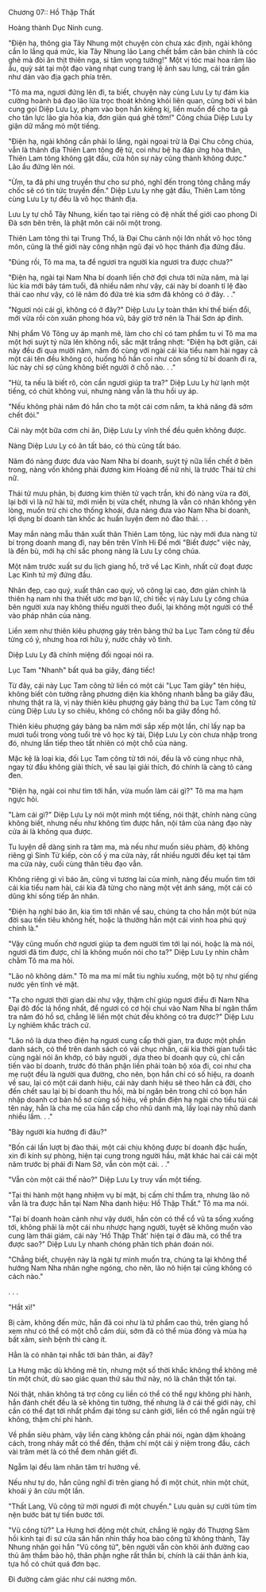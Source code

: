 




Chương 07:: Hồ Thập Thất


Hoàng thành Dục Ninh cung.

"Điện hạ, thông gia Tây Nhung một chuyện còn chưa xác định, ngài không cần lo lắng quá mức, kia Tây Nhung lão Lang chết bầm căn bản chính là cóc ghẻ mà đòi ăn thịt thiên nga, si tâm vọng tưởng!" Một vị tóc mai hoa râm lão ẩu, quỳ sát tại một đạo vàng nhạt cung trang lệ ảnh sau lưng, cái trán gần như dán vào địa gạch phía trên.

"Tô ma ma, ngươi đứng lên đi, ta biết, chuyện này cùng Lưu Ly tự đám kia cường hoành bá đạo lão lừa trọc thoát không khỏi liên quan, cũng bởi vì bản cung gọi Diệp Lưu Ly, phạm vào bọn hắn kiêng kị, liền muốn để cho ta gả cho tân lực lão gia hỏa kia, đơn giản quá ghê tởm!" Công chúa Diệp Lưu Ly giận dữ mắng mỏ một tiếng.

"Điện hạ, ngài không cần phải lo lắng, ngài ngoại trừ là Đại Chu công chúa, vẫn là thánh địa Thiên Lam tông đệ tử, coi như bệ hạ đáp ứng hòa thân, Thiên Lam tông không gật đầu, cửa hôn sự này cũng thành không được." Lão ẩu đứng lên nói.

"Ừm, ta đã phi ưng truyền thư cho sư phó, nghĩ đến trong tông chẳng mấy chốc sẽ có tin tức truyền đến." Diệp Lưu Ly nhẹ gật đầu, Thiên Lam tông cùng Lưu Ly tự đều là võ học thánh địa.

Lưu Ly tự chỗ Tây Nhung, kiến tạo tại riêng có đệ nhất thế giới cao phong Di Đà sơn bên trên, là phật môn cái nôi một trong.

Thiên Lam tông thì tại Trung Thổ, là Đại Chu cảnh nội lớn nhất võ học tông môn, cũng là thế giới này công nhận ngũ đại võ học thánh địa đứng đầu.

"Đúng rồi, Tô ma ma, ta để ngươi tra người kia ngươi tra được chưa?"

"Điện hạ, ngài tại Nam Nha bí doanh liền chờ đợi chưa tới nửa năm, mà lại lúc kia mới bảy tám tuổi, đã nhiều năm như vậy, cái này bí doanh tỉ lệ đào thải cao như vậy, có lẽ năm đó đứa trẻ kia sớm đã không có ở đây. . ."

"Ngươi nói cái gì, không có ở đây?" Diệp Lưu Ly toàn thân khí thế biến đổi, mới vừa rồi còn xuân phong hóa vũ, bây giờ trở nên là Thái Sơn áp đỉnh.

Nhị phẩm Võ Tông uy áp mạnh mẽ, làm cho chỉ có tam phẩm tu vi Tô ma ma một hơi suýt tý nữa lên không nổi, sắc mặt trắng nhợt: "Điện hạ bớt giận, cái này đều đi qua mười năm, năm đó cùng với ngài cái kia tiểu nam hài ngay cả một cái tên đều không có, huống hồ hắn coi như còn sống từ bí doanh đi ra, lúc này chỉ sợ cũng không biết người ở chỗ nào. . ."

"Hừ, ta nếu là biết rõ, còn cần ngươi giúp ta tra?" Diệp Lưu Ly hừ lạnh một tiếng, có chút không vui, nhưng nàng vẫn là thu hồi uy áp.

"Nếu không phải năm đó hắn cho ta một cái cơm nắm, ta khả năng đã sớm chết đói."

Cái này một bữa cơm chi ân, Diệp Lưu Ly vĩnh thế đều quên không được.

Nàng Diệp Lưu Ly có ân tất báo, có thù cũng tất báo.

Năm đó nàng được đưa vào Nam Nha bí doanh, suýt tý nữa liền chết ở bên trong, nàng vốn không phải đương kim Hoàng đế nữ nhi, là trước Thái tử chi nữ.

Thái tử mưu phản, bị đương kim thiên tử vạch trần, khi đó nàng vừa ra đời, lại bởi vì là nữ hài tử, mới miễn bị vừa chết, nhưng là vẫn có nhân không yên lòng, muốn trừ chi cho thống khoái, đưa nàng đưa vào Nam Nha bí doanh, lợi dụng bí doanh tàn khốc ác huấn luyện đem nó đào thải. . .

May mắn nàng mẫu thân xuất thân Thiên Lam tông, lúc này mới đưa nàng từ bí trong doanh mang đi, nay bên trên Vĩnh Hi Đế mới "Biết được" việc này, là đền bù, mới hạ chỉ sắc phong nàng là Lưu Ly công chúa.

Một năm trước xuất sư du lịch giang hồ, trở về Lạc Kinh, nhất cử đoạt được Lạc Kinh tứ mỹ đứng đầu.

Nhân đẹp, cao quý, xuất thân cao quý, võ công lại cao, đơn giản chính là thiên hạ nam nhi tha thiết ước mơ bạn lữ, chỉ tiếc vị này Lưu Ly công chúa bên người xưa nay không thiếu người theo đuổi, lại không một người có thể vào pháp nhãn của nàng.

Liền xem như thiên kiêu phượng gáy trên bảng thứ ba Lục Tam công tử đều từng có ý, nhưng hoa rơi hữu ý, nước chảy vô tình.

Diệp Lưu Ly đã chính miệng đối ngoại nói ra.

Lục Tam "Nhanh" bất quá ba giây, đáng tiếc!

Từ đây, cái này Lục Tam công tử liền có một cái "Lục Tam giây" tên hiệu, không biết còn tưởng rằng phương diện kia không nhanh bằng ba giây đâu, nhưng thật ra là, vị này thiên kiêu phượng gáy bảng thứ ba Lục Tam công tử cùng Diệp Lưu Ly so chiêu, không có chống nổi ba giây đồng hồ.

Thiên kiêu phượng gáy bảng ba năm mới sắp xếp một lần, chỉ lấy nạp ba mươi tuổi trong vòng tuổi trẻ võ học kỳ tài, Diệp Lưu Ly còn chưa nhập trong đó, nhưng lần tiếp theo tất nhiên có một chỗ của nàng.

Mặc kệ là loại kia, đối Lục Tam công tử tới nói, đều là vô cùng nhục nhã, ngay từ đầu không giải thích, về sau lại giải thích, đó chính là càng tô càng đen.

"Điện hạ, ngài coi như tìm tới hắn, vừa muốn làm cái gì?" Tô ma ma hạm ngực hỏi.

"Làm cái gì?" Diệp Lưu Ly nói một mình một tiếng, nói thật, chính nàng cũng không biết, nhưng nếu như không tìm được hắn, nội tâm của nàng đạo này cửa ải là không qua được.

Tu luyện dễ dàng sinh ra tâm ma, mà nếu như muốn siêu phàm, độ không riêng gì Sinh Tử kiếp, còn cố ý ma cửa này, rất nhiều người đều kẹt tại tâm ma cửa này, cuối cùng thân tiêu đạo vẫn.

Không riêng gì vì báo ân, cũng vì tương lai của mình, nàng đều muốn tìm tới cái kia tiểu nam hài, cái kia đã từng cho nàng một vệt ánh sáng, một cái có dũng khí sống tiếp ân nhân.

"Điện hạ nghĩ báo ân, kia tìm tới nhân về sau, chúng ta cho hắn một bút nửa đời sau tiền tiêu không hết, hoặc là thưởng hắn một cái vinh hoa phú quý chính là."

"Vậy cũng muốn chờ ngươi giúp ta đem người tìm tới lại nói, hoặc là mà nói, ngươi đã tìm được, chỉ là không muốn nói cho ta?" Diệp Lưu Ly nhìn chằm chằm Tô ma ma hỏi.

"Lão nô không dám." Tô ma ma mí mắt tiu nghỉu xuống, một bộ tự như giếng nước yên tĩnh vẻ mặt.

"Ta cho ngươi thời gian dài như vậy, thậm chí giúp ngươi điều đi Nam Nha Đại đô đốc lá hồng nhất, để ngươi có cơ hội chui vào Nam Nha bí ngăn thẩm tra năm đó hồ sơ, chẳng lẽ liền một chút đều không có tra được?" Diệp Lưu Ly nghiêm khắc trách cứ.

"Lão nô là dựa theo điện hạ ngươi cung cấp thời gian, tra được một phần danh sách, có thể trên danh sách có vài chục nhân, cái kia thời gian tuổi tác cùng ngài nói ăn khớp, có bảy người , dựa theo bí doanh quy củ, chỉ cần tiến vào bí doanh, trước đó thân phận liền phải toàn bộ xóa đi, coi như cha mẹ ruột đều là người qua đường, cho nên, bọn hắn chỉ có số hiệu, ra doanh về sau, lại có một cái danh hiệu, cái này danh hiệu sẽ theo hắn cả đời, cho đến chết sau lại bị bí doanh thu hồi, mà bí ngăn bên trong chỉ có bọn hắn nhập doanh cơ bản hồ sơ cùng số hiệu, về phần điện hạ ngài cho tiểu túi cái tên này, hẳn là cha mẹ của hắn cấp cho nhũ danh mà, lấy loại này nhũ danh nhiều lắm. . ."

"Bảy người kia hướng đi đâu?"

"Bốn cái lần lượt bị đào thải, một cái chịu không được bí doanh đặc huấn, xin đi kính sự phòng, hiện tại cung trong người hầu, mặt khác hai cái cái một năm trước bị phái đi Nam Sở, vẫn còn một cái. . ."

"Vẫn còn một cái thế nào?" Diệp Lưu Ly truy vấn một tiếng.

"Tại thi hành một hạng nhiệm vụ bí mật, bị cấm chỉ thẩm tra, nhưng lão nô vẫn là tra được hắn tại Nam Nha danh hiệu: Hồ Thập Thất." Tô ma ma nói.

"Tại bí doanh hoàn cảnh như vậy dưới, hắn còn có thể cổ vũ ta sống xuống tới, không phải là một cái nhu nhược hạng người, tuyệt sẽ không muốn vào cung làm thái giám, cái này 'Hồ Thập Thất' hiện tại ở đâu mà, có thể tra được sao?" Diệp Lưu Ly nhanh chóng phân tích phán đoán nói.

"Chẳng biết, chuyện này là ngài tự mình muốn tra, chúng ta lại không thể hướng Nam Nha nhân nghe ngóng, cho nên, lão nô hiện tại cũng không có cách nào."

. . .

"Hắt xì!"

Bị cảm, không đến mức, hắn đã coi như là tứ phẩm cao thủ, trên giang hồ xem như có thể có một chỗ cắm dùi, sớm đã có thể mùa đông và mùa hạ bất xâm, sinh bệnh thì càng ít.

Hẳn là có nhân tại nhắc tới bản thân, ai đây?

La Hưng mặc dù không mê tín, nhưng một số thời khắc không thể không mê tín một chút, dù sao giác quan thứ sáu thứ này, nó là chân thật tồn tại.

Nói thật, nhân không tá trợ công cụ liền có thể có thể ngự không phi hành, hắn đánh chết đều là sẽ không tin tưởng, thế nhưng là ở cái thế giới này, chỉ cần có thể đạt tới nhất phẩm đại tông sư cảnh giới, liền có thể ngắn ngủi trệ không, thậm chí phi hành.

Về phần siêu phàm, vậy liền càng không cần phải nói, ngàn dặm khoảng cách, trong nháy mắt có thể đến, thậm chí một cái ý niệm trong đầu, cách vài trăm mét là có thể đem nhân giết đi.

Ngẫm lại đều làm nhân tâm trí hướng về.

Nếu như tự do, hắn cũng nghĩ đi trên giang hồ đi một chút, nhìn một chút, khoái ý ân cừu một lần.

"Thất Lang, Vũ công tử mời ngươi đi một chuyến." Lưu quản sự cười tủm tỉm nện bước bát tự tiến bước tới.

"Vũ công tử?" La Hưng hơi động một chút, chẳng lẽ ngày đó Thượng Sâm hồi kinh tại đi sứ cửa sân hắn nhìn thấy hoa bào công tử không thành, Tây Nhung nhân gọi hắn "Vũ công tử", bên người vẫn còn khôi ảnh đường cao thủ âm thầm bảo hộ, thân phận nghe rất thần bí, chính là cái thân ảnh kia, tựa hồ có chút quá đơn bạc.

Đi đường cảm giác như cái nương môn.




